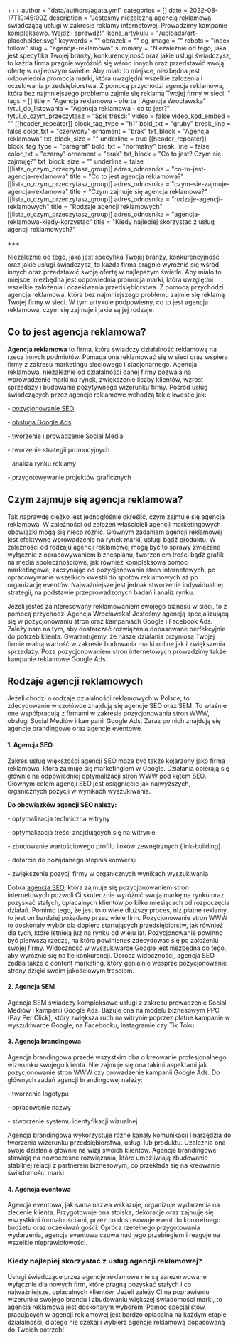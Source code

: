 +++
author = "data/authors/agata.yml"
categories = []
date = 2022-08-17T10:46:00Z
description = "Jesteśmy niezależną agencją reklamową świadczącą usługi w zakresie reklamy internetowej. Prowadzimy kampanie kompleksowo. Wejdź i sprawdź!"
ikona_artykulu = "/uploads/art-placeholder.svg"
keywords = ""
obrazek = ""
og_image = ""
robots = "index follow"
slug = "agencja-reklamowa"
summary = "Niezależnie od tego, jaka jest specyfika Twojej branży, konkurencyjność oraz jakie usługi świadczysz, to każda firma pragnie wyróżnić się wśród innych oraz przedstawić swoją ofertę w najlepszym świetle. Aby miało to miejsce, niezbędna jest odpowiednia promocja marki, która uwzględni wszelkie założenia i oczekiwania przedsiębiorstwa. Z pomocą przychodzi agencja reklamowa, która bez najmniejszego problemu zajmie się reklamą Twojej firmy w sieci. "
tags = []
title = "Agencja reklamowa - oferta | Agencja Wrocławska"
tytul_do_listowania = "Agencja reklamowa - co to jest?"
tytul_o_czym_przeczytasz = "Spis treści:"
video = false
video_kod_embed = ""
[[header_repeater]]
block_tag_type = "h1"
bold_txt = "gruby"
break_line = false
color_txt = "czerwony"
ornament = "brak"
txt_block = "Agencja reklamowa"
txt_block_size = ""
underline = true
[[header_repeater]]
block_tag_type = "paragraf"
bold_txt = "normalny"
break_line = false
color_txt = "czarny"
ornament = "brak"
txt_block = "Co to jest? Czym się zajmuję?"
txt_block_size = ""
underline = false
[[lista_o_czym_przeczytasz_group]]
adres_odnosnika = "co-to-jest-agencja-reklamowa"
title = "Co to jest agencja reklamowa?"
[[lista_o_czym_przeczytasz_group]]
adres_odnosnika = "czym-sie-zajmuje-agencja-reklamowa"
title = "Czym zajmuje się agencja reklamowa?"
[[lista_o_czym_przeczytasz_group]]
adres_odnosnika = "rodzaje-agencji-reklamowych"
title = "Rodzaje agencji reklamowych"
[[lista_o_czym_przeczytasz_group]]
adres_odnosnika = "agencja-reklamowa-kiedy-korzystac"
title = "Kiedy najlepiej skorzystać z usług agencji reklamowych?"

+++

Niezależnie od tego, jaka jest specyfika Twojej branży, konkurencyjność oraz jakie usługi świadczysz, to każda firma pragnie wyróżnić się wśród innych oraz przedstawić swoją ofertę w najlepszym świetle. Aby miało to miejsce, niezbędna jest odpowiednia promocja marki, która uwzględni wszelkie założenia i oczekiwania przedsiębiorstwa. Z pomocą przychodzi agencja reklamowa, która bez najmniejszego problemu zajmie się reklamą Twojej firmy w sieci. W tym artykule podpowiemy, co to jest agencja reklamowa, czym się zajmuje i jakie są jej rodzaje.

## **Co to jest agencja reklamowa?**

**Agencja reklamowa** to firma, która świadczy działalność reklamową na rzecz innych podmiotów. Pomaga ona reklamować się w sieci oraz wspiera firmy z zakresu marketingu sieciowego i stacjonarnego. Agencja reklamowa, niezależnie od działalności danej firmy pozwala na wprowadzenie marki na rynek, zwiększenie liczby klientów, wzrost sprzedaży i budowanie pozytywnego wizerunku firmy. Pośród usług świadczących przez agencje reklamowe wchodzą takie kwestie jak:

\- [pozycjonowanie SEO](https://agencjawroclawska.pl/pozycjonowanie-stron/)

\- [obsługa Google Ads](https://agencjawroclawska.pl/google-adwords/)

\- [tworzenie i prowadzenie Social Media](https://agencjawroclawska.pl/social-media/)

\- tworzenie strategii promocyjnych

\- analiza rynku reklamy

\- przygotowywanie projektów graficznych

## **Czym zajmuje się agencja reklamowa?**

Tak naprawdę ciężko jest jednogłośnie określić, czym zajmuje się agencja reklamowa. W zależności od założeń właścicieli agencji marketingowych obowiązki mogą się nieco różnić. Głównym zadaniem agencji reklamowej jest efektywne wprowadzenie na rynek marki, usługi bądź produktu. W zależności od rodzaju agencji reklamowej mogą być to sprawy związane wyłącznie z opracowywaniem biznesplanu, tworzeniem treści bądź grafik na media społecznościowe, jak również kompleksowa pomoc marketingowa, zaczynając od pozycjonowania stron internetowych, po opracowywanie wszelkich kwestii do spotów reklamowych aż po organizację eventów. Najważniejsze jest jednak stworzenie indywidualnej strategii, na podstawie przeprowadzonych badań i analiz rynku.

Jeżeli jesteś zainteresowany reklamowaniem swojego biznesu w sieci, to z pomocą przychodzi Agencja Wrocławska! Jesteśmy agencją specjalizującą się w pozycjonowaniu stron oraz kampaniach Google i Facebook Ads. Zależy nam na tym, aby dostarczać rozwiązania dopasowane perfekcyjnie do potrzeb klienta. Gwarantujemy, że nasze działania przyniosą Twojej firmie realną wartość w zakresie budowania marki online jak i zwiększenia sprzedaży. Poza pozycjonowaniem stron internetowych prowadzimy także kampanie reklamowe Google Ads.

## **Rodzaje agencji reklamowych**

Jeżeli chodzi o rodzaje działalności reklamowych w Polsce, to zdecydowanie w czołówce znajdują się agencje SEO oraz SEM. To właśnie one współpracują z firmami w zakresie pozycjonowania stron WWW, obsługi Social Mediów i kampanii Google Ads. Zaraz po nich znajdują się agencje brandingowe oraz agencje eventowe.

#### **1. Agencja SEO**

Zakres usług większości agencji SEO może być także kojarzony jako firma reklamowa, która zajmuje się marketingiem w Google. Działania opierają się głównie na odpowiedniej optymalizacji stron WWW pod kątem SEO. Głównym celem agencji SEO jest osiągnięcie jak najwyższych, organicznych pozycji w wynikach wyszukiwania.

**Do obowiązków agencji SEO należy:**

\- optymalizacja techniczna witryny

\- optymalizacja treści znajdujących się na witrynie

\- zbudowanie wartościowego profilu linków zewnętrznych (link-building)

\- dotarcie do pożądanego stopnia konwersji

\- zwiększenie pozycji firmy w organicznych wynikach wyszukiwania

Dobra [agencja SEO](https://agencjawroclawska.pl/), która zajmuje się pozycjonowaniem stron internetowych pozwoli Ci skutecznie wyróżnić swoją markę na rynku oraz pozyskać stałych, opłacalnych klientów po kilku miesiącach od rozpoczęcia działań. Pomimo tego, że jest to o wiele dłuższy proces, niż płatne reklamy, to jest on bardziej pożądany przez wiele firm. Pozycjonowanie stron WWW to doskonały wybór dla dopiero startujących przedsiębiorstw, jak również dla tych, które istnieją już na rynku od wielu lat. Pozycjonowanie powinno być pierwszą rzeczą, na którą powinieneś zdecydować się po założeniu swojej firmy. Widoczność w wyszukiwarce Google jest niezbędna do tego, aby wyróżnić się na tle konkurencji. Oprócz widoczności, agencja SEO zadba także o content marketing, który genialnie wesprze pozycjonowanie strony dzięki swoim jakościowym treściom.

#### **2. Agencja SEM**

Agencja SEM świadczy kompleksowe usługi z zakresu prowadzenie Social Mediów i kampanii Google Ads. Bazuje ona na modelu biznesowym PPC (Pay Per Click), który zwiększa ruch na witrynie poprzez płatne kampanie w wyszukiwarce Google, na Facebooku, Instagramie czy Tik Toku.

#### **3. Agencja brandingowa**

Agencja brandingowa przede wszystkim dba o kreowanie profesjonalnego wizerunku swojego klienta. Nie zajmuje się ona takimi aspektami jak pozycjonowanie stron WWW czy prowadzenie kampanii Google Ads. Do głównych zadań agencji brandingowej należy:

\- tworzenie logotypu

\- opracowanie nazwy

\- stworzenie systemu identyfikacji wizualnej

Agencja brandingowa wykorzystuje różne kanały komunikacji I narzędzia do tworzenia wizerunku przedsiębiorstwa, usługi lub produktu. Uzależnia ona swoje działania głównie na wizji swoich klientów. Agencje brandingowe stawiają na nowoczesne rozwiązania, które umożliwiają zbudowanie stabilnej relacji z partnerem biznesowym, co przekłada się na kreowanie świadomości marki.

#### **4. Agencja eventowa**

Agencja eventowa, jak sama nazwa wskazuje, organizuje wydarzenia na zlecenie klienta. Przygotowuje ona stoiska, dekoracje oraz zajmuję się wszystkimi formalnościami, przez co dostosowuje event do konkretnego budżetu oraz oczekiwań gości. Oprócz rzetelnego przygotowania wydarzenia, agencja eventowa czuwa nad jego przebiegiem i reaguje na wszelkie nieprawidłowości.

### **Kiedy najlepiej skorzystać z usług agencji reklamowej?**

Usługi świadczące przez agencje reklamowe nie są zarezerwowane wyłącznie dla nowych firm, które pragną pozyskać stałych i co najważniejsze, opłacalnych klientów. Jeżeli zależy Ci na poprawieniu wizerunku swojego brandu i zbudowaniu większej świadomości marki, to agencja reklamowa jest doskonałym wyborem. Pomoc specjalistów, pracujących w agencji reklamowej jest bardzo opłacalna na każdym etapie działalności, dlatego nie czekaj i wybierz agencje reklamową dopasowaną do Twoich potrzeb!